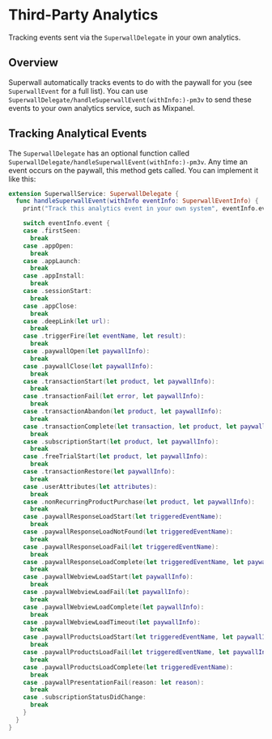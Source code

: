 # Third-Party Analytics

Tracking events sent via the ``SuperwallDelegate`` in your own analytics.

## Overview

Superwall automatically tracks events to do with the paywall for you (see ``SuperwallEvent`` for a full list). You can use ``SuperwallDelegate/handleSuperwallEvent(withInfo:)-pm3v`` to send these events to your own analytics service, such as Mixpanel.

## Tracking Analytical Events

The ``SuperwallDelegate`` has an optional function called ``SuperwallDelegate/handleSuperwallEvent(withInfo:)-pm3v``. Any time an event occurs on the paywall, this method gets called. You can implement it like this:

```swift
extension SuperwallService: SuperwallDelegate {
  func handleSuperwallEvent(withInfo eventInfo: SuperwallEventInfo) {
    print("Track this analytics event in your own system", eventInfo.event.description)

    switch eventInfo.event {
    case .firstSeen:
      break
    case .appOpen:
      break
    case .appLaunch:
      break
    case .appInstall:
      break
    case .sessionStart:
      break
    case .appClose:
      break
    case .deepLink(let url):
      break
    case .triggerFire(let eventName, let result):
      break
    case .paywallOpen(let paywallInfo):
      break
    case .paywallClose(let paywallInfo):
      break
    case .transactionStart(let product, let paywallInfo):
      break
    case .transactionFail(let error, let paywallInfo):
      break
    case .transactionAbandon(let product, let paywallInfo):
      break
    case .transactionComplete(let transaction, let product, let paywallInfo):
      break
    case .subscriptionStart(let product, let paywallInfo):
      break
    case .freeTrialStart(let product, let paywallInfo):
      break
    case .transactionRestore(let paywallInfo):
      break
    case .userAttributes(let attributes):
      break
    case .nonRecurringProductPurchase(let product, let paywallInfo):
      break
    case .paywallResponseLoadStart(let triggeredEventName):
      break
    case .paywallResponseLoadNotFound(let triggeredEventName):
      break
    case .paywallResponseLoadFail(let triggeredEventName):
      break
    case .paywallResponseLoadComplete(let triggeredEventName, let paywallInfo):
      break
    case .paywallWebviewLoadStart(let paywallInfo):
      break
    case .paywallWebviewLoadFail(let paywallInfo):
      break
    case .paywallWebviewLoadComplete(let paywallInfo):
      break
    case .paywallWebviewLoadTimeout(let paywallInfo):
      break
    case .paywallProductsLoadStart(let triggeredEventName, let paywallInfo):
      break
    case .paywallProductsLoadFail(let triggeredEventName, let paywallInfo):
      break
    case .paywallProductsLoadComplete(let triggeredEventName):
      break
    case .paywallPresentationFail(reason: let reason):
      break
    case .subscriptionStatusDidChange:
      break
    }
  }
}
```
